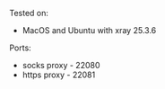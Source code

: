 Tested on:

* MacOS and Ubuntu with xray 25.3.6

Ports:

* socks proxy - 22080
* https proxy - 22081
